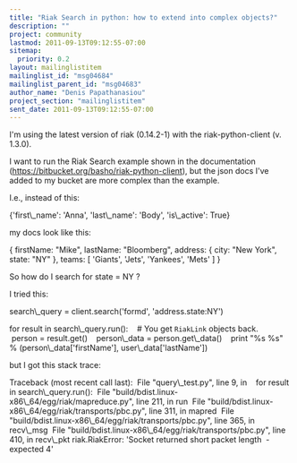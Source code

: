 ```yaml
---
title: "Riak Search in python: how to extend into complex objects?"
description: ""
project: community
lastmod: 2011-09-13T09:12:55-07:00
sitemap:
  priority: 0.2
layout: mailinglistitem
mailinglist_id: "msg04684"
mailinglist_parent_id: "msg04683"
author_name: "Denis Papathanasiou"
project_section: "mailinglistitem"
sent_date: 2011-09-13T09:12:55-07:00
---
```



I'm using the latest version of riak (0.14.2-1) with the
riak-python-client (v. 1.3.0).

I want to run the Riak Search example shown in the documentation
(https://bitbucket.org/basho/riak-python-client), but the json docs
I've added to my bucket are more complex than the example.

I.e., instead of this:

{'first\\_name': 'Anna', 'last\\_name': 'Body', 'is\\_active': True}

my docs look like this:

{ firstName: "Mike", lastName: "Bloomberg", address: { city: "New
York", state: "NY" }, teams: [ 'Giants', 'Jets', 'Yankees', 'Mets' ] }

So how do I search for state = NY ?

I tried this:

search\\_query = client.search('formd', 'address.state:NY')

for result in search\\_query.run():
   # You get ``RiakLink`` objects back.
   person = result.get()
   person\\_data = person.get\\_data()
   print "%s %s" % (person\\_data['firstName'], user\\_data['lastName'])

but I got this stack trace:

Traceback (most recent call last):
 File "query\\_test.py", line 9, in 
   for result in search\\_query.run():
 File "build/bdist.linux-x86\\_64/egg/riak/mapreduce.py", line 211, in run
 File "build/bdist.linux-x86\\_64/egg/riak/transports/pbc.py", line
311, in mapred
 File "build/bdist.linux-x86\\_64/egg/riak/transports/pbc.py", line
365, in recv\\_msg
 File "build/bdist.linux-x86\\_64/egg/riak/transports/pbc.py", line
410, in recv\\_pkt
riak.RiakError: 'Socket returned short packet length  - expected 4'

